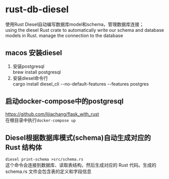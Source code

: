 # rust-db-diesel
使用Rust Diesel自动编写数据库model和schema，管理数据库连接；  
using the diesel Rust crate to automatically write our schema and database models in Rust. manage the connection to the database

## macos 安装diesel
1. 安装postgresql  
brew install postgresql  
2. 安装diesel命令行  
cargo install diesel_cli --no-default-features --features postgres  

## 启动docker-compose中的postgresql
https://github.com/lijiachang/flask_with_rust  
在根目录中执行`docker-compose up`  

## Diesel根据数据库模式(schema)自动生成对应的 Rust 结构体  
`diesel print-schema >src/schema.rs`  
这个命令会连接到数据库、读取表结构，然后生成对应的 Rust 代码。生成的 schema.rs 文件会包含表的定义和字段信息  